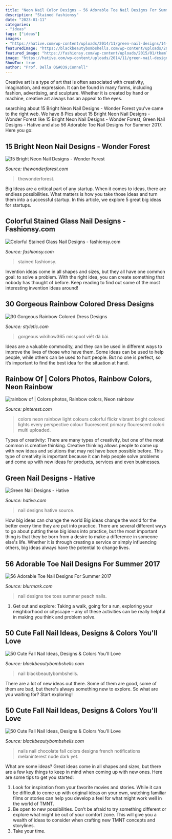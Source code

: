 ```yaml
---
title: "Neon Nail Color Designs ~ 56 Adorable Toe Nail Designs For Summer 2017"
description: "Stained fashionsy"
date: "2023-01-11"
categories:
- "ideas"
tags: ["ideas"]
images:
- "https://hative.com/wp-content/uploads/2014/11/green-nail-designs/14-green-nail-designs.jpg"
featuredImage: "https://blackbeautybombshells.com/wp-content/uploads/2019/09/67845080_182755932735043_4003529405419339176_n.jpg"
featured_image: "https://fashionsy.com/wp-content/uploads/2015/01/tkamTPl.jpg"
image: "https://hative.com/wp-content/uploads/2014/11/green-nail-designs/14-green-nail-designs.jpg"
ShowToc: true
author: "Prof. Della O&#039;Connell"
---
```



Creative art is a type of art that is often associated with creativity, imagination, and expression. It can be found in many forms, including fashion, advertising, and sculpture. Whether it is created by hand or machine, creative art always has an appeal to the eyes.

	

		
searching about 15 Bright Neon Nail Designs - Wonder Forest you've came to the right web. We have 8 Pics about 15 Bright Neon Nail Designs - Wonder Forest like 15 Bright Neon Nail Designs - Wonder Forest, Green Nail Designs - Hative and also 56 Adorable Toe Nail Designs For Summer 2017. Here you go:
		
    
## 15 Bright Neon Nail Designs - Wonder Forest

<img loading=lazy src="https://www.thewonderforest.com/wp-content/uploads/2021/05/Neon2.jpg" onerror="this.onerror=null;this.src='https://tse2.mm.bing.net/th?id=OIP.VUGHFe92mKc--cL_wejrRgHaLH&amp;pid=15.1';" alt="15 Bright Neon Nail Designs - Wonder Forest">

_Source: thewonderforest.com_

>thewonderforest. 

	

Big Ideas are a critical part of any startup. When it comes to ideas, there are endless possibilities. What matters is how you take those ideas and turn them into a successful startup. In this article, we explore 5 great big ideas for startups.

    
## Colorful Stained Glass Nail Designs - Fashionsy.com

<img loading=lazy src="https://fashionsy.com/wp-content/uploads/2015/01/tkamTPl.jpg" onerror="this.onerror=null;this.src='https://tse2.mm.bing.net/th?id=OIP.dLC7zVRV_jmRdajttsP8RgHaJ4&amp;pid=15.1';" alt="Colorful Stained Glass Nail Designs - fashionsy.com">

_Source: fashionsy.com_

>stained fashionsy. 

	

Invention ideas come in all shapes and sizes, but they all have one common goal: to solve a problem. With the right idea, you can create something that nobody has thought of before. Keep reading to find out some of the most interesting invention ideas around!

    
## 30 Gorgeous Rainbow Colored Dress Designs

<img loading=lazy src="https://styletic.com/wp-content/uploads/2014/10/rainbow-colored-dress/15-rainbow-colored-dress-designs.jpg" onerror="this.onerror=null;this.src='https://tse2.mm.bing.net/th?id=OIP.4LTgGvURhOB8XaWFaSKxowHaKH&amp;pid=15.1';" alt="30 Gorgeous Rainbow Colored Dress Designs">

_Source: styletic.com_

>gorgeous wikihow365 misspool viết đã bài. 

	

Ideas are a valuable commodity, and they can be used in different ways to improve the lives of those who have them. Some ideas can be used to help people, while others can be used to hurt people. But no one is perfect, so it’s important to find the best idea for the situation at hand.

    
## Rainbow Of | Colors Photos, Rainbow Colors, Neon Rainbow

<img loading=lazy src="https://i.pinimg.com/736x/d7/2b/e5/d72be53f64abe377371656ed3d6d1516--light-colors-neon-colors.jpg" onerror="this.onerror=null;this.src='https://tse4.mm.bing.net/th?id=OIP.Tj3BjnNs8UeqAxyE-G8HtgHaJ5&amp;pid=15.1';" alt="rainbow of | Colors photos, Rainbow colors, Neon rainbow">

_Source: pinterest.com_

>colors neon rainbow light colours colorful flickr vibrant bright colored lights every perspective colour fluorescent primary flourescent colori multi uploaded. 

	

Types of creativity:
There are many types of creativity, but one of the most common is creative thinking. Creative thinking allows people to come up with new ideas and solutions that may not have been possible before. This type of creativity is important because it can help people solve problems and come up with new ideas for products, services and even businesses.

    
## Green Nail Designs - Hative

<img loading=lazy src="https://hative.com/wp-content/uploads/2014/11/green-nail-designs/14-green-nail-designs.jpg" onerror="this.onerror=null;this.src='https://tse1.mm.bing.net/th?id=OIP.kyFUQ_IpPol3WVfADlYzKwHaHa&amp;pid=15.1';" alt="Green Nail Designs - Hative">

_Source: hative.com_

>nail designs hative source. 

	

How big ideas can change the world
Big ideas change the world for the better every time they are put into practice. There are several different ways to go about putting these big ideas into practice, but the most important thing is that they be born from a desire to make a difference in someone else's life. Whether it is through creating a service or simply influencing others, big ideas always have the potential to change lives.

    
## 56 Adorable Toe Nail Designs For Summer 2017

<img loading=lazy src="http://www.blurmark.com/wp-content/uploads/2017/04/Peach-Toes-Nail-Art.jpg" onerror="this.onerror=null;this.src='https://tse1.mm.bing.net/th?id=OIP.1lgQVU3GOAgvC2xscb3GIAHaHa&amp;pid=15.1';" alt="56 Adorable Toe Nail Designs For Summer 2017">

_Source: blurmark.com_

>nail designs toe toes summer peach nails. 

	

1. Get out and explore: Taking a walk, going for a run, exploring your neighborhood or cityscape – any of these activities can be really helpful in making you think and problem solve. 

    
## 50 Cute Fall Nail Ideas, Designs &amp; Colors You&#039;ll Love

<img loading=lazy src="https://blackbeautybombshells.com/wp-content/uploads/2019/09/67845080_182755932735043_4003529405419339176_n.jpg" onerror="this.onerror=null;this.src='https://tse3.mm.bing.net/th?id=OIP.4D35733MfN_LsB0e4sBNJAHaID&amp;pid=15.1';" alt="50 Cute Fall Nail Ideas, Designs &amp; Colors You&#039;ll Love">

_Source: blackbeautybombshells.com_

>nail blackbeautybombshells. 

	

There are a lot of new ideas out there. Some of them are good, some of them are bad, but there's always something new to explore. So what are you waiting for? Start exploring!

    
## 50 Cute Fall Nail Ideas, Designs &amp; Colors You&#039;ll Love

<img loading=lazy src="https://blackbeautybombshells.com/wp-content/uploads/2019/09/CB08009A-8793-4C26-B51D-DD29F4569AFD.jpeg" onerror="this.onerror=null;this.src='https://tse4.mm.bing.net/th?id=OIP.egeRSE281mbcpNFRQrc9wAHaJM&amp;pid=15.1';" alt="50 Cute Fall Nail Ideas, Designs &amp; Colors You&#039;ll Love">

_Source: blackbeautybombshells.com_

>nails nail chocolate fall colors designs french notifications melaninterest nude dark yet. 

	

What are some ideas?
Great ideas come in all shapes and sizes, but there are a few key things to keep in mind when coming up with new ones. Here are some tips to get you started: 
1. Look for inspiration from your favorite movies and stories. While it can be difficult to come up with original ideas on your own, watching familiar films or stories can help you develop a feel for what might work well in the world of TMNT. 
2. Be open to new possibilities. Don’t be afraid to try something different or explore what might be out of your comfort zone. This will give you a wealth of ideas to consider when crafting new TMNT concepts and storylines. 
3. Take your time.

